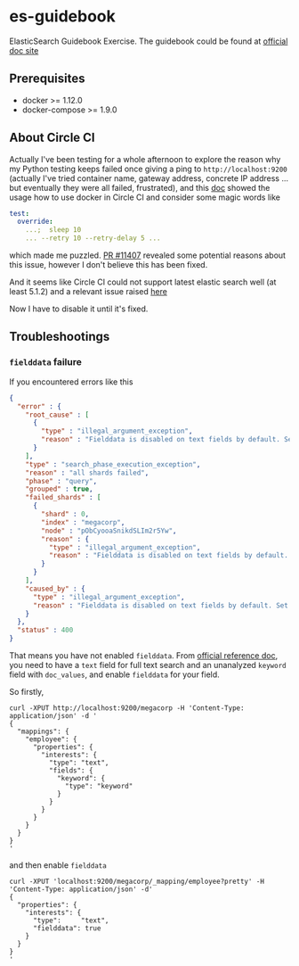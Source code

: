 # es-guidebook

ElasticSearch Guidebook Exercise. The guidebook could be found at [official doc site](https://www.elastic.co/guide/en/elasticsearch/guide/current/index.html)

## Prerequisites

- docker >= 1.12.0
- docker-compose >= 1.9.0

## About Circle CI

Actually I've been testing for a whole afternoon to explore the reason why my Python testing keeps failed once giving a ping to `http://localhost:9200` (actually I've tried container name, gateway address, concrete IP address ... but eventually they were all failed, frustrated), and this [doc](https://circleci.com/docs/docker/) showed the usage how to use docker in Circle CI and consider some magic words like

```yml
test:
  override:
    ...;  sleep 10
    ... --retry 10 --retry-delay 5 ...
```

which made me puzzled.  [PR #11407](https://github.com/docker/docker/issues/11407) revealed some potential reasons about this issue, however I don't believe this has been fixed.

And it seems like Circle CI could not support latest elastic search well (at least 5.1.2) and a relevant issue raised [here](https://discuss.circleci.com/t/any-possibility-to-support-latest-elasticsearch-5-1-2-indeed/9951)

Now I have to disable it until it's fixed.


## Troubleshootings

### `fielddata` failure

If you encountered errors like this

```json
{
  "error" : {
    "root_cause" : [
      {
        "type" : "illegal_argument_exception",
        "reason" : "Fielddata is disabled on text fields by default. Set fielddata=true on [interests] in order to load fielddata in memory by uninverting the inverted index. Note that this can however use significant memory."
      }
    ],
    "type" : "search_phase_execution_exception",
    "reason" : "all shards failed",
    "phase" : "query",
    "grouped" : true,
    "failed_shards" : [
      {
        "shard" : 0,
        "index" : "megacorp",
        "node" : "pObCyooaSnikdSLIm2r5Yw",
        "reason" : {
          "type" : "illegal_argument_exception",
          "reason" : "Fielddata is disabled on text fields by default. Set fielddata=true on [interests] in order to load fielddata in memory by uninverting the inverted index. Note that this can however use significant memory."
        }
      }
    ],
    "caused_by" : {
      "type" : "illegal_argument_exception",
      "reason" : "Fielddata is disabled on text fields by default. Set fielddata=true on [interests] in order to load fielddata in memory by uninverting the inverted index. Note that this can however use significant memory."
    }
  },
  "status" : 400
}
```
That means you have not enabled `fielddata`. From [official reference doc](https://www.elastic.co/guide/en/elasticsearch/reference/current/fielddata.html#before-enabling-fielddata), you need to have a `text` field for full text search and an unanalyzed `keyword` field with `doc_values`, and enable `fielddata` for your field.

So firstly,
```
curl -XPUT http://localhost:9200/megacorp -H 'Content-Type: application/json' -d '
{
  "mappings": {
    "employee": {
      "properties": {
        "interests": {
          "type": "text",
          "fields": {
            "keyword": {
              "type": "keyword"
            }
          }
        }
      }
    }
  }
}
'
```
and then enable `fielddata`
```
curl -XPUT 'localhost:9200/megacorp/_mapping/employee?pretty' -H 'Content-Type: application/json' -d'
{
  "properties": {
    "interests": { 
      "type":     "text",
      "fielddata": true
    }
  }
}
'
```
